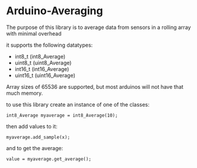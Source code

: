 # Arduino-Averaging
The purpose of this library is to average data from sensors in a rolling array with minimal overhead

it supports the following datatypes:
 - int8_t (int8_Average)
 - uint8_t (uint8_Average)
 - int16_t (int16_Average)
 - uint16_t (uint16_Average)
 
Array sizes of 65536 are supported, but most arduinos will not have that much memory.

to use this library create an instance of one of the classes:
```
int8_Average myaverage = int8_Average(10);
```

then add values to it:
```
myaverage.add_sample(x);
```

and to get the average:
```
value = myaverage.get_average();
```
